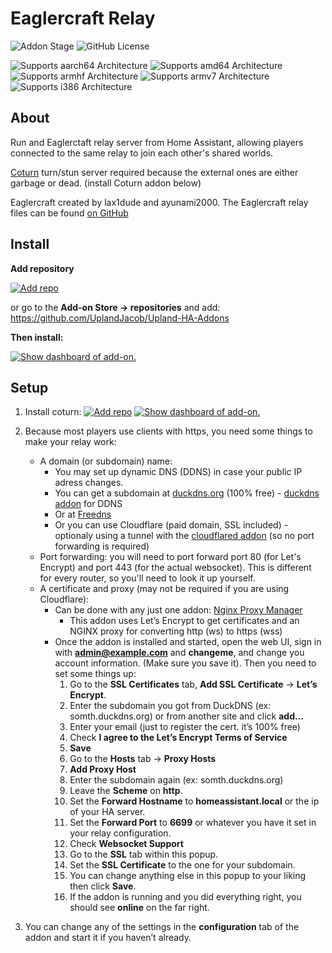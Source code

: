 # Eaglercraft Relay

![Addon Stage](https://img.shields.io/badge/Addon%20stage-experimental-yellow.svg)
![GitHub License](https://img.shields.io/github/license/Uplandjacob/Upland-ha-addons)

![Supports aarch64 Architecture](https://img.shields.io/badge/aarch64-yes-green.svg?style=flat)
![Supports amd64 Architecture](https://img.shields.io/badge/amd64-yes-green.svg?style=flat)
![Supports armhf Architecture](https://img.shields.io/badge/armhf-no-red.svg?style=flat)
![Supports armv7 Architecture](https://img.shields.io/badge/armv7-no-red.svg)
![Supports i386 Architecture](https://img.shields.io/badge/i386-yes-green.svg)

## About

Run and Eaglerctaft relay server from Home Assistant, allowing players connected to the same relay to join each other's shared worlds.

[Coturn](https://github.com/coturn/coturn) turn/stun server required because the external ones are either garbage or dead. (install Coturn addon below)

Eaglercraft created by lax1dude and ayunami2000.
The Eaglercraft relay files can be found [on GitHub](https://github.com/Eaglercraft-Archive/Eaglercraftx-1.8.8-src/tree/main/sp-relay/SharedWorldRelay)

## Install

<!-- markdownlint-disable MD036 -->
**Add repository**
<!-- markdownlint-enable MD036 -->

[![Add repo](https://my.home-assistant.io/badges/supervisor_add_addon_repository.svg)](https://my.home-assistant.io/redirect/supervisor_add_addon_repository/?repository_url=https://github.com/UplandJacob/Upland-HA-Addons)

or go to the **Add-on Store -> repositories** and add: <https://github.com/UplandJacob/Upland-HA-Addons>

**Then install:**

[![Show dashboard of add-on.](https://my.home-assistant.io/badges/supervisor_addon.svg)](https://my.home-assistant.io/redirect/supervisor_addon/?addon=d78ad65c_eag-relay)

## Setup

1. Install coturn:
[![Add repo](https://my.home-assistant.io/badges/supervisor_add_addon_repository.svg)](https://my.home-assistant.io/redirect/supervisor_add_addon_repository/?repository_url=https://github.com/wrouesnel/addon-coturn)
[![Show dashboard of add-on.](https://my.home-assistant.io/badges/supervisor_addon.svg)](https://my.home-assistant.io/redirect/supervisor_addon/?addon=652bc0af_coturn)

2. Because most players use clients with https, you need some things to make your relay work:

    * A domain (or subdomain) name:
      * You may set up dynamic DNS (DDNS) in case your public IP adress changes.
      * You can get a subdomain at [duckdns.org](https://duckdns.org) (100% free) - [duckdns addon](https://my.home-assistant.io/redirect/supervisor_addon/?addon=core_duckdns) for DDNS
      * Or at [Freedns](https://freedns.afraid.org)
      * Or you can use Cloudflare (paid domain, SSL included) - optionaly using a tunnel with the [cloudflared addon](https://github.com/brenner-tobias/addon-cloudflared) (so no port forwarding is required)
    * Port forwarding: you will need to port forward port 80 (for Let's Encrypt) and port 443 (for the actual websocket). This is different for every router, so you'll need to look it up yourself.
    * A certificate and proxy (may not be required if you are using Cloudflare):
      * Can be done with any just one addon: [Nginx Proxy Manager](https://my.home-assistant.io/redirect/supervisor_addon/?addon=a0d7b954_nginxproxymanager)
        * This addon uses Let’s Encrypt to get certificates and an NGINX proxy for converting http (ws) to https (wss)
      * Once the addon is installed and started, open the web UI, sign in with **<admin@example.com>** and **changeme**, and change you account information. (Make sure you save it). Then you need to set some things up:
        1. Go to the **SSL Certificates** tab, **Add SSL Certificate** -> **Let’s Encrypt**.
        2. Enter the subdomain you got from DuckDNS (ex: somth.duckdns.org) or from another site and click **add…**
        3. Enter your email (just to register the cert. it’s 100% free)
        4. Check **I agree to the Let’s Encrypt Terms of Service**
        5. **Save**
        6. Go to the **Hosts** tab -> **Proxy Hosts**
        7. **Add Proxy Host**
        8. Enter the subdomain again (ex: somth.duckdns.org)
        9. Leave the **Scheme** on **http**.
        10. Set the **Forward Hostname** to **homeassistant.local** or the ip of your HA server.
        11. Set the **Forward Port** to **6699** or whatever you have it set in your relay configuration.
        12. Check **Websocket Support**
        13. Go to the **SSL** tab within this popup.
        14. Set the **SSL Certificate** to the one for your subdomain.
        15. You can change anything else in this popup to your liking then click **Save**.
        16. If the addon is running and you did everything right, you should see **online** on the far right.

3. You can change any of the settings in the **configuration** tab of the addon and start it if you haven’t already.
